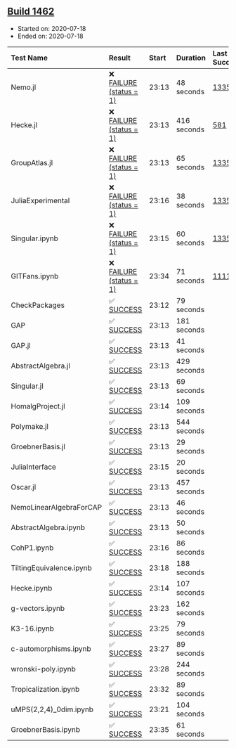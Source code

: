 ## [Build 1462](https://oscarci.mathematik.uni-kl.de/job/oscar-julia-1.4/1462/)

* Started on: 2020-07-18
* Ended on: 2020-07-18

| Test Name    | Result | Start | Duration | Last Success | First Failure |
|:-------------|:-------|:------|:---------|:-------------|:--------------|
| Nemo.jl | ❌ [FAILURE (status = 1)](https://oscarci.mathematik.uni-kl.de/job/oscar-julia-1.4/1462/artifact/logs/build-1462/Nemo.jl.log) | 23:13 | 48 seconds | [1335](https://oscarci.mathematik.uni-kl.de/job/oscar-julia-1.4/1335/) | [1336](https://oscarci.mathematik.uni-kl.de/job/oscar-julia-1.4/1336/) |
| Hecke.jl | ❌ [FAILURE (status = 1)](https://oscarci.mathematik.uni-kl.de/job/oscar-julia-1.4/1462/artifact/logs/build-1462/Hecke.jl.log) | 23:13 | 416 seconds | [581](https://oscarci.mathematik.uni-kl.de/job/oscar-julia-1.4/581/) | [582](https://oscarci.mathematik.uni-kl.de/job/oscar-julia-1.4/582/) |
| GroupAtlas.jl | ❌ [FAILURE (status = 1)](https://oscarci.mathematik.uni-kl.de/job/oscar-julia-1.4/1462/artifact/logs/build-1462/GroupAtlas.jl.log) | 23:13 | 65 seconds | [1335](https://oscarci.mathematik.uni-kl.de/job/oscar-julia-1.4/1335/) | [1336](https://oscarci.mathematik.uni-kl.de/job/oscar-julia-1.4/1336/) |
| JuliaExperimental | ❌ [FAILURE (status = 1)](https://oscarci.mathematik.uni-kl.de/job/oscar-julia-1.4/1462/artifact/logs/build-1462/JuliaExperimental.log) | 23:16 | 38 seconds | [1335](https://oscarci.mathematik.uni-kl.de/job/oscar-julia-1.4/1335/) | [1336](https://oscarci.mathematik.uni-kl.de/job/oscar-julia-1.4/1336/) |
| Singular.ipynb | ❌ [FAILURE (status = 1)](https://oscarci.mathematik.uni-kl.de/job/oscar-julia-1.4/1462/artifact/logs/build-1462/Singular.ipynb.log) | 23:15 | 60 seconds | [1335](https://oscarci.mathematik.uni-kl.de/job/oscar-julia-1.4/1335/) | [1336](https://oscarci.mathematik.uni-kl.de/job/oscar-julia-1.4/1336/) |
| GITFans.ipynb | ❌ [FAILURE (status = 1)](https://oscarci.mathematik.uni-kl.de/job/oscar-julia-1.4/1462/artifact/logs/build-1462/GITFans.ipynb.log) | 23:34 | 71 seconds | [1111](https://oscarci.mathematik.uni-kl.de/job/oscar-julia-1.4/1111/) | [1112](https://oscarci.mathematik.uni-kl.de/job/oscar-julia-1.4/1112/) |
| CheckPackages | ✅ [SUCCESS](https://oscarci.mathematik.uni-kl.de/job/oscar-julia-1.4/1462/artifact/logs/build-1462/CheckPackages.log) | 23:12 | 79 seconds |  |  |
| GAP | ✅ [SUCCESS](https://oscarci.mathematik.uni-kl.de/job/oscar-julia-1.4/1462/artifact/logs/build-1462/GAP.log) | 23:13 | 181 seconds |  |  |
| GAP.jl | ✅ [SUCCESS](https://oscarci.mathematik.uni-kl.de/job/oscar-julia-1.4/1462/artifact/logs/build-1462/GAP.jl.log) | 23:13 | 41 seconds |  |  |
| AbstractAlgebra.jl | ✅ [SUCCESS](https://oscarci.mathematik.uni-kl.de/job/oscar-julia-1.4/1462/artifact/logs/build-1462/AbstractAlgebra.jl.log) | 23:13 | 429 seconds |  |  |
| Singular.jl | ✅ [SUCCESS](https://oscarci.mathematik.uni-kl.de/job/oscar-julia-1.4/1462/artifact/logs/build-1462/Singular.jl.log) | 23:13 | 69 seconds |  |  |
| HomalgProject.jl | ✅ [SUCCESS](https://oscarci.mathematik.uni-kl.de/job/oscar-julia-1.4/1462/artifact/logs/build-1462/HomalgProject.jl.log) | 23:14 | 109 seconds |  |  |
| Polymake.jl | ✅ [SUCCESS](https://oscarci.mathematik.uni-kl.de/job/oscar-julia-1.4/1462/artifact/logs/build-1462/Polymake.jl.log) | 23:13 | 544 seconds |  |  |
| GroebnerBasis.jl | ✅ [SUCCESS](https://oscarci.mathematik.uni-kl.de/job/oscar-julia-1.4/1462/artifact/logs/build-1462/GroebnerBasis.jl.log) | 23:13 | 29 seconds |  |  |
| JuliaInterface | ✅ [SUCCESS](https://oscarci.mathematik.uni-kl.de/job/oscar-julia-1.4/1462/artifact/logs/build-1462/JuliaInterface.log) | 23:15 | 20 seconds |  |  |
| Oscar.jl | ✅ [SUCCESS](https://oscarci.mathematik.uni-kl.de/job/oscar-julia-1.4/1462/artifact/logs/build-1462/Oscar.jl.log) | 23:13 | 457 seconds |  |  |
| NemoLinearAlgebraForCAP | ✅ [SUCCESS](https://oscarci.mathematik.uni-kl.de/job/oscar-julia-1.4/1462/artifact/logs/build-1462/NemoLinearAlgebraForCAP.log) | 23:13 | 46 seconds |  |  |
| AbstractAlgebra.ipynb | ✅ [SUCCESS](https://oscarci.mathematik.uni-kl.de/job/oscar-julia-1.4/1462/artifact/logs/build-1462/AbstractAlgebra.ipynb.log) | 23:13 | 50 seconds |  |  |
| CohP1.ipynb | ✅ [SUCCESS](https://oscarci.mathematik.uni-kl.de/job/oscar-julia-1.4/1462/artifact/logs/build-1462/CohP1.ipynb.log) | 23:16 | 86 seconds |  |  |
| TiltingEquivalence.ipynb | ✅ [SUCCESS](https://oscarci.mathematik.uni-kl.de/job/oscar-julia-1.4/1462/artifact/logs/build-1462/TiltingEquivalence.ipynb.log) | 23:18 | 188 seconds |  |  |
| Hecke.ipynb | ✅ [SUCCESS](https://oscarci.mathematik.uni-kl.de/job/oscar-julia-1.4/1462/artifact/logs/build-1462/Hecke.ipynb.log) | 23:14 | 107 seconds |  |  |
| g-vectors.ipynb | ✅ [SUCCESS](https://oscarci.mathematik.uni-kl.de/job/oscar-julia-1.4/1462/artifact/logs/build-1462/g-vectors.ipynb.log) | 23:23 | 162 seconds |  |  |
| K3-16.ipynb | ✅ [SUCCESS](https://oscarci.mathematik.uni-kl.de/job/oscar-julia-1.4/1462/artifact/logs/build-1462/K3-16.ipynb.log) | 23:25 | 79 seconds |  |  |
| c-automorphisms.ipynb | ✅ [SUCCESS](https://oscarci.mathematik.uni-kl.de/job/oscar-julia-1.4/1462/artifact/logs/build-1462/c-automorphisms.ipynb.log) | 23:27 | 89 seconds |  |  |
| wronski-poly.ipynb | ✅ [SUCCESS](https://oscarci.mathematik.uni-kl.de/job/oscar-julia-1.4/1462/artifact/logs/build-1462/wronski-poly.ipynb.log) | 23:28 | 244 seconds |  |  |
| Tropicalization.ipynb | ✅ [SUCCESS](https://oscarci.mathematik.uni-kl.de/job/oscar-julia-1.4/1462/artifact/logs/build-1462/Tropicalization.ipynb.log) | 23:32 | 89 seconds |  |  |
| uMPS(2,2,4)_0dim.ipynb | ✅ [SUCCESS](https://oscarci.mathematik.uni-kl.de/job/oscar-julia-1.4/1462/artifact/logs/build-1462/uMPS-2-2-4-_0dim.ipynb.log) | 23:21 | 104 seconds |  |  |
| GroebnerBasis.ipynb | ✅ [SUCCESS](https://oscarci.mathematik.uni-kl.de/job/oscar-julia-1.4/1462/artifact/logs/build-1462/GroebnerBasis.ipynb.log) | 23:35 | 61 seconds |  |  |
